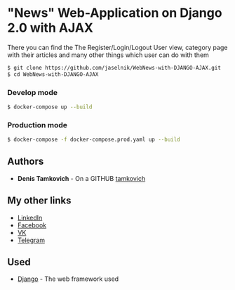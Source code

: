# "News" Web-Application on Django 2.0 with AJAX

There you can find the The Register/Login/Logout User view, category page with their articles and many other things which user can do with them

```sh
$ git clone https://github.com/jaselnik/WebNews-with-DJANGO-AJAX.git
$ cd WebNews-with-DJANGO-AJAX
```
### Develop mode
```sh
$ docker-compose up --build
```

### Production mode
```sh
$ docker-compose -f docker-compose.prod.yaml up --build
```

## Authors

* **Denis Tamkovich** - On a GITHUB [tamkovich](https://github.com/tamkovich)

## My other links

* [LinkedIn](https://www.linkedin.com/in/jaselnik/)
* [Facebook](https://www.facebook.com/tamkovichdenis)
* [VK](https://vk.com/tmkkkv)
* [Telegram](https://t.me/tmkkkv)

## Used

* [Django](https://www.djangoproject.com/) - The web framework used
